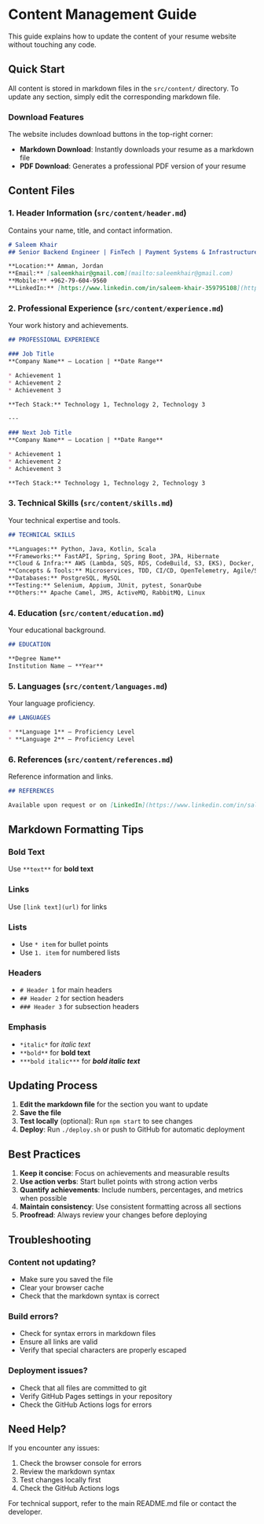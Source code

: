# Content Management Guide

This guide explains how to update the content of your resume website without touching any code.

## Quick Start

All content is stored in markdown files in the `src/content/` directory. To update any section, simply edit the corresponding markdown file.

### Download Features
The website includes download buttons in the top-right corner:
- **Markdown Download**: Instantly downloads your resume as a markdown file
- **PDF Download**: Generates a professional PDF version of your resume

## Content Files

### 1. Header Information (`src/content/header.md`)
Contains your name, title, and contact information.

```markdown
# Saleem Khair
## Senior Backend Engineer | FinTech | Payment Systems & Infrastructure

**Location:** Amman, Jordan  
**Email:** [saleemkhair@gmail.com](mailto:saleemkhair@gmail.com)  
**Mobile:** +962-79-604-9560  
**LinkedIn:** [https://www.linkedin.com/in/saleem-khair-359795108](https://www.linkedin.com/in/saleem-khair-359795108)
```

### 2. Professional Experience (`src/content/experience.md`)
Your work history and achievements.

```markdown
## PROFESSIONAL EXPERIENCE

### Job Title
**Company Name** — Location | **Date Range**

* Achievement 1
* Achievement 2
* Achievement 3

**Tech Stack:** Technology 1, Technology 2, Technology 3

---

### Next Job Title
**Company Name** — Location | **Date Range**

* Achievement 1
* Achievement 2
* Achievement 3

**Tech Stack:** Technology 1, Technology 2, Technology 3
```

### 3. Technical Skills (`src/content/skills.md`)
Your technical expertise and tools.

```markdown
## TECHNICAL SKILLS

**Languages:** Python, Java, Kotlin, Scala  
**Frameworks:** FastAPI, Spring, Spring Boot, JPA, Hibernate  
**Cloud & Infra:** AWS (Lambda, SQS, RDS, CodeBuild, S3, EKS), Docker, Docker Compose, Prometheus, Grafana, Jaeger, Loki  
**Concepts & Tools:** Microservices, TDD, CI/CD, OpenTelemetry, Agile/Scrum, Clean Architecture  
**Databases:** PostgreSQL, MySQL  
**Testing:** Selenium, Appium, JUnit, pytest, SonarQube  
**Others:** Apache Camel, JMS, ActiveMQ, RabbitMQ, Linux
```

### 4. Education (`src/content/education.md`)
Your educational background.

```markdown
## EDUCATION

**Degree Name**  
Institution Name — **Year**
```

### 5. Languages (`src/content/languages.md`)
Your language proficiency.

```markdown
## LANGUAGES

* **Language 1** – Proficiency Level
* **Language 2** – Proficiency Level
```

### 6. References (`src/content/references.md`)
Reference information and links.

```markdown
## REFERENCES

Available upon request or on [LinkedIn](https://www.linkedin.com/in/saleem-khair-359795108)
```

## Markdown Formatting Tips

### Bold Text
Use `**text**` for **bold text**

### Links
Use `[link text](url)` for links

### Lists
- Use `* item` for bullet points
- Use `1. item` for numbered lists

### Headers
- `# Header 1` for main headers
- `## Header 2` for section headers
- `### Header 3` for subsection headers

### Emphasis
- `*italic*` for *italic text*
- `**bold**` for **bold text**
- `***bold italic***` for ***bold italic text***

## Updating Process

1. **Edit the markdown file** for the section you want to update
2. **Save the file**
3. **Test locally** (optional): Run `npm start` to see changes
4. **Deploy**: Run `./deploy.sh` or push to GitHub for automatic deployment

## Best Practices

1. **Keep it concise**: Focus on achievements and measurable results
2. **Use action verbs**: Start bullet points with strong action verbs
3. **Quantify achievements**: Include numbers, percentages, and metrics when possible
4. **Maintain consistency**: Use consistent formatting across all sections
5. **Proofread**: Always review your changes before deploying

## Troubleshooting

### Content not updating?
- Make sure you saved the file
- Clear your browser cache
- Check that the markdown syntax is correct

### Build errors?
- Check for syntax errors in markdown files
- Ensure all links are valid
- Verify that special characters are properly escaped

### Deployment issues?
- Check that all files are committed to git
- Verify GitHub Pages settings in your repository
- Check the GitHub Actions logs for errors

## Need Help?

If you encounter any issues:
1. Check the browser console for errors
2. Review the markdown syntax
3. Test changes locally first
4. Check the GitHub Actions logs

For technical support, refer to the main README.md file or contact the developer.
